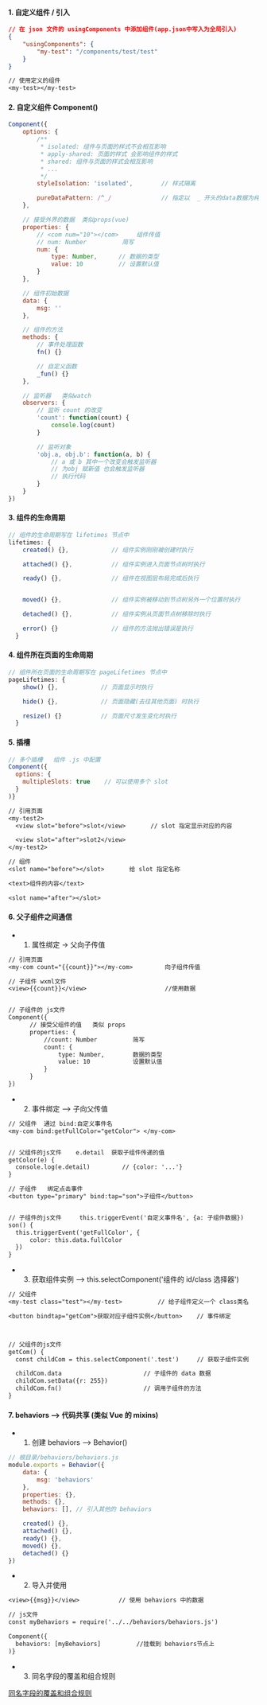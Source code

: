 #### 1. 自定义组件 / 引入

```json
// 在 json 文件的 usingComponents 中添加组件(app.json中写入为全局引入)
{
    "usingComponents": {
        "my-test": "/components/test/test"
    }
}
```

```txt
// 使用定义的组件
<my-test></my-test>
```

#### 2. 自定义组件 Component()

```javascript
Component({
    options: {
        /**
         * isolated: 组件与页面的样式不会相互影响
         * apply-shared: 页面的样式 会影响组件的样式
         * shared: 组件与页面的样式会相互影响
         * ...
         */
        styleIsolation: 'isolated',        // 样式隔离

        pureDataPattern: /^_/              // 指定以  _ 开头的data数据为纯数据字段
    },

    // 接受外界的数据  类似props(vue)
    properties: {
        // <com num="10"></com>     组件传值
        // num: Number          简写
        num: {
            type: Number,      // 数据的类型
            value: 10          // 设置默认值
        }
    },

    // 组件初始数据
    data: {
        msg: ''
    },

    // 组件的方法
    methods: {
        // 事件处理函数
        fn() {}

        // 自定义函数
        _fun() {}
    },

    // 监听器   类似watch
    observers: {
        // 监听 count 的改变
        'count': function(count) {
            console.log(count)
        }

        // 监听对象
        'obj.a, obj.b': function(a, b) {
            // a 或 b 其中一个改变会触发监听器
            // 为obj 赋新值 也会触发监听器
            // 执行代码
        }
    }
})
```

#### 3. 组件的生命周期

```javascript
// 组件的生命周期写在 lifetimes 节点中
lifetimes: {
    created() {},            // 组件实例刚刚被创建时执行

    attached() {},           // 组件实例进入页面节点树时执行

    ready() {},              // 组件在视图层布局完成后执行


    moved() {},              // 组件实例被移动到节点树另外一个位置时执行

    detached() {},           // 组件实例从页面节点树移除时执行

    error() {}               // 组件的方法抛出错误是执行
  }
```

#### 4. 组件所在页面的生命周期

```javascript
// 组件所在页面的生命周期写在 pageLifetimes 节点中
pageLifetimes: {
    show() {},            // 页面显示时执行

    hide() {},            // 页面隐藏(去往其他页面) 时执行

    resize() {}           // 页面尺寸发生变化时执行
  }
```

#### 5. 插槽

```javascript
// 多个插槽   组件 .js 中配置
Component({
  options: {
    multipleSlots: true    // 可以使用多个 slot
  }
)}
```

```txt
// 引用页面
<my-test2>
  <view slot="before">slot</view>       // slot 指定显示对应的内容

  <view slot="after">slot2</view>
</my-test2>
```

```txt
// 组件
<slot name="before"></slot>       给 slot 指定名称

<text>组件的内容</text>

<slot name="after"></slot>
```

#### 6. 父子组件之间通信

-   1. 属性绑定 -> 父向子传值

```txt
// 引用页面
<my-com count="{{count}}"></my-com>         向子组件传值
```

```txt
// 子组件 wxml文件
<view>{{count}}</view>                      //使用数据


// 子组件的 js文件
Component({
      // 接受父组件的值   类似 props
      properties: {
          //count: Number          简写
          count: {
              type: Number,        数据的类型
              value: 10            设置默认值
          }
      }
})
```

-   2. 事件绑定 --> 子向父传值

```txt
// 父组件  通过 bind:自定义事件名
<my-com bind:getFullColor="getColor"> </my-com>


// 父组件的js文件    e.detail  获取子组件传递的值
getColor(e) {
  console.log(e.detail)         // {color: '...'}
}
```

```txt
// 子组件   绑定点击事件
<button type="primary" bind:tap="son">子组件</button>


// 子组件的js文件     this.triggerEvent('自定义事件名', {a: 子组件数据})
son() {
  this.triggerEvent('getFullColor', {
      color: this.data.fullColor
  })
}
```

-   3. 获取组件实例 --> this.selectComponent('组件的 id/class 选择器')

```txt
// 父组件
<my-test class="test"></my-test>          // 给子组件定义一个 class类名

<button bindtap="getCom">获取对应子组件实例</button>    // 事件绑定



// 父组件的js文件
getCom() {
  const childCom = this.selectComponent('.test')     // 获取子组件实例

  childCom.data                       // 子组件的 data 数据
  childCom.setData({r: 255})
  childCom.fn()                       // 调用子组件的方法
}
```

#### 7. behaviors --> 代码共享 (类似 Vue 的 mixins)

-   1. 创建 behaviors --> Behavior()

```javascript
// 根目录/behaviors/behaviors.js
module.exports = Behavior({
    data: {
        msg: 'behaviors'
    },
    properties: {},
    methods: {},
    behaviors: [], // 引入其他的 behaviors

    created() {},
    attached() {},
    ready() {},
    moved() {},
    detached() {}
})
```

-   2. 导入并使用

```txt
<view>{{msg}}</view>           // 使用 behaviors 中的数据

// js文件
const myBehaviors = require('../../behaviors/behaviors.js')

Component({
  behaviors: [myBehaviors]          //挂载到 behaviors节点上
)}
```

-   3. 同名字段的覆盖和组合规则

[同名字段的覆盖和组合规则](https://developers.weixin.qq.com/miniprogram/dev/framework/custom-component/behaviors.html)
